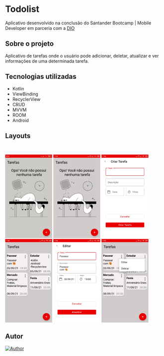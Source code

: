# Todolist

Aplicativo desenvolvido na conclusão do Santander Bootcamp | Mobile Developer em parceria com a [DIO](https://digitalinnovation.one/)

## Sobre o projeto

Aplicativo de tarefas onde o usuário pode adicionar, deletar, atualizar e ver informações de uma determinada tarefa.


## Tecnologias utilizadas
- Kotlin </br>
- ViewBinding </br>
- RecyclerView </br>
- CRUD </br>
- MVVM </br>
- ROOM </br>
- Android </br>

## Layouts
<br>
  <p align="left">
<img alt="gif"
            src="https://github.com/waldircavalcanti/bootcamp-santander-todoList/blob/main/assets/Screenrecorder.gif" width="30%"
            title="gif">
<img alt="no tasks"
            src="https://github.com/waldircavalcanti/bootcamp-santander-todoList/blob/main/assets/Screenshot_1.jpg" width="30%"
            title="no tasks">
  <img alt="create task"
            src="https://github.com/waldircavalcanti/bootcamp-santander-todoList/blob/main/assets/Screenshot_3.jpg" width="30%"
            title="create task">
  <img alt="all tasks"
            src="https://github.com/waldircavalcanti/bootcamp-santander-todoList/blob/main/assets/Screenshot_2.jpg" width="30%"
            title="all tasks">
  <img alt="edit task"
            src="https://github.com/waldircavalcanti/bootcamp-santander-todoList/blob/main/assets/Screenshot_4.jpg" width="30%"
            title="edit task">
  <img alt="edit task"
            src="https://github.com/waldircavalcanti/bootcamp-santander-todoList/blob/main/assets/Screenshot_5.jpg" width="30%"
            title="edit task">
  
               



## Autor
[![Author](https://img.shields.io/static/v1?label=@author&message=Waldir%20Cavalcanti&color=important)](https://github.com/waldircavalcanti)
